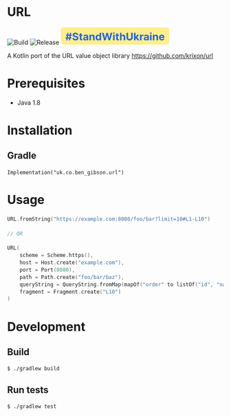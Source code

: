 URL
===

![Build](https://github.com/ben-gibson/url/workflows/Build/badge.svg)
![Release](https://img.shields.io/github/v/release/ben-gibson/url)
[![Stand With Ukraine](https://raw.githubusercontent.com/vshymanskyy/StandWithUkraine/main/badges/StandWithUkraine.svg)](https://stand-with-ukraine.pp.ua)

A Kotlin port of the URL value object library https://github.com/krixon/url

# Prerequisites

- Java 1.8

# Installation

## Gradle
```
Implementation("uk.co.ben_gibson.url")
```

# Usage

```kotlin
URL.fromString("https://example.com:8080/foo/bar?limit=10#L1-L10")

// OR

URL(
    scheme = Scheme.https(),
    host = Host.create("example.com"),
    port = Port(8080),
    path = Path.create("foo/bar/baz"),
    queryString = QueryString.fromMap(mapOf("order" to listOf("id", "name"))),
    fragment = Fragment.create("L10")
)
```

# Development

## Build

```
$ ./gradlew build
```

## Run tests

```
$ ./gradlew test
```
